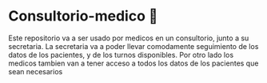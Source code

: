 # Consultorio-medico 🏥
Este repositorio va a ser usado por medicos en un consultorio, junto a su secretaria. La secretaria va a poder llevar comodamente seguimiento de los datos de los pacientes, y de los turnos disponibles. Por otro lado los medicos tambien van a tener acceso a todos los datos de los pacientes que sean necesarios
